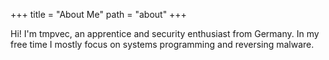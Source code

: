 +++
title = "About Me"
path = "about"
+++

Hi! I'm tmpvec, an apprentice and security enthusiast from Germany. In my free time I mostly focus on systems programming and reversing malware.
